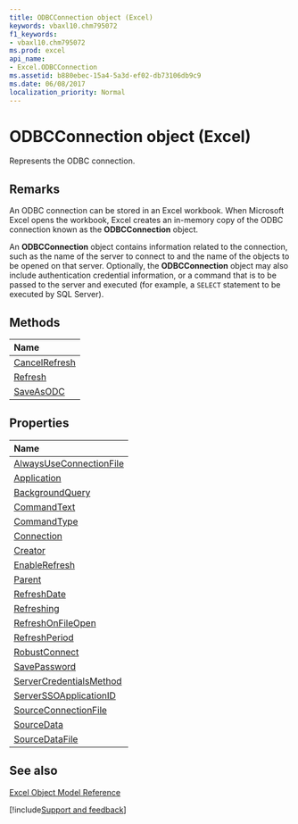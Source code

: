 ```yaml
---
title: ODBCConnection object (Excel)
keywords: vbaxl10.chm795072
f1_keywords:
- vbaxl10.chm795072
ms.prod: excel
api_name:
- Excel.ODBCConnection
ms.assetid: b880ebec-15a4-5a3d-ef02-db73106db9c9
ms.date: 06/08/2017
localization_priority: Normal
---
```



# ODBCConnection object (Excel)

Represents the ODBC connection.


## Remarks

An ODBC connection can be stored in an Excel workbook. When Microsoft Excel opens the workbook, Excel creates an in-memory copy of the ODBC connection known as the  **ODBCConnection** object.

An  **ODBCConnection** object contains information related to the connection, such as the name of the server to connect to and the name of the objects to be opened on that server. Optionally, the **ODBCConnection** object may also include authentication credential information, or a command that is to be passed to the server and executed (for example, a `SELECT` statement to be executed by SQL Server).


## Methods



|Name|
|:-----|
|[CancelRefresh](Excel.ODBCConnection.CancelRefresh.md)|
|[Refresh](Excel.ODBCConnection.Refresh.md)|
|[SaveAsODC](Excel.ODBCConnection.SaveAsODC.md)|

## Properties



|Name|
|:-----|
|[AlwaysUseConnectionFile](Excel.ODBCConnection.AlwaysUseConnectionFile.md)|
|[Application](Excel.ODBCConnection.Application.md)|
|[BackgroundQuery](Excel.ODBCConnection.BackgroundQuery.md)|
|[CommandText](Excel.ODBCConnection.CommandText.md)|
|[CommandType](Excel.ODBCConnection.CommandType.md)|
|[Connection](Excel.ODBCConnection.Connection.md)|
|[Creator](Excel.ODBCConnection.Creator.md)|
|[EnableRefresh](Excel.ODBCConnection.EnableRefresh.md)|
|[Parent](Excel.ODBCConnection.Parent.md)|
|[RefreshDate](Excel.ODBCConnection.RefreshDate.md)|
|[Refreshing](Excel.ODBCConnection.Refreshing.md)|
|[RefreshOnFileOpen](Excel.ODBCConnection.RefreshOnFileOpen.md)|
|[RefreshPeriod](Excel.ODBCConnection.RefreshPeriod.md)|
|[RobustConnect](Excel.ODBCConnection.RobustConnect.md)|
|[SavePassword](Excel.ODBCConnection.SavePassword.md)|
|[ServerCredentialsMethod](Excel.ODBCConnection.ServerCredentialsMethod.md)|
|[ServerSSOApplicationID](Excel.ODBCConnection.ServerSSOApplicationID.md)|
|[SourceConnectionFile](Excel.ODBCConnection.SourceConnectionFile.md)|
|[SourceData](Excel.ODBCConnection.SourceData.md)|
|[SourceDataFile](Excel.ODBCConnection.SourceDataFile.md)|

## See also


[Excel Object Model Reference](overview/Excel/object-model.md)

[!include[Support and feedback](~/includes/feedback-boilerplate.md)]

